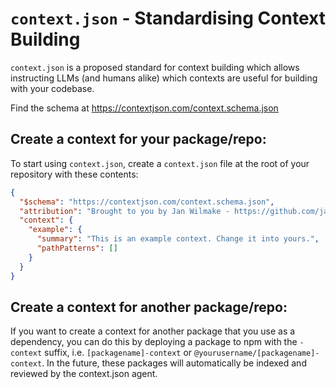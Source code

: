 # `context.json` - Standardising Context Building

`context.json` is a proposed standard for context building which allows instructing LLMs (and humans alike) which contexts are useful for building with your codebase.

Find the schema at https://contextjson.com/context.schema.json

## Create a context for your package/repo:

To start using `context.json`, create a `context.json` file at the root of your repository with these contents:

```json
{
  "$schema": "https://contextjson.com/context.schema.json",
  "attribution": "Brought to you by Jan Wilmake - https://github.com/janwilmake/contextjson",
  "context": {
    "example": {
      "summary": "This is an example context. Change it into yours.",
      "pathPatterns": []
    }
  }
}
```

## Create a context for another package/repo:

If you want to create a context for another package that you use as a dependency, you can do this by deploying a package to npm with the `-context` suffix, i.e. `[packagename]-context` or `@yourusername/[packagename]-context`. In the future, these packages will automatically be indexed and reviewed by the context.json agent.
